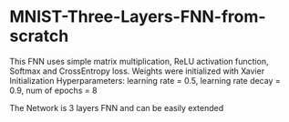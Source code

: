 # MNIST-Three-Layers-FNN-from-scratch

This FNN uses simple matrix multiplication, ReLU activation function, Softmax and CrossEntropy loss. 
Weights were initialized with Xavier Initialization
Hyperparameters:
learning rate = 0.5, learning rate decay = 0.9, num of epochs = 8

The Network is 3 layers FNN and can be easily extended
